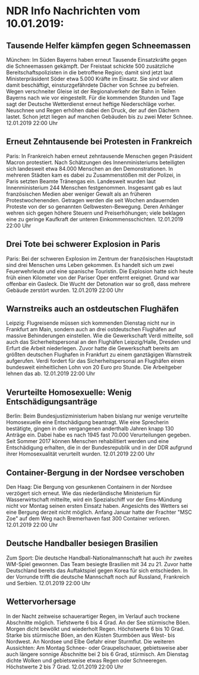 # NDR Info Nachrichten vom 10.01.2019:


## Tausende Helfer kämpfen gegen Schneemassen
München:	Im Süden Bayerns haben erneut Tausende Einsatzkräfte gegen die Schneemassen gekämpft. Der Freistaat schickte 500 zusätzliche Bereitschaftspolizisten in die betroffene Region; damit sind jetzt laut Ministerpräsident Söder etwa 5.000 Kräfte im Einsatz. Sie sind vor allem damit beschäftigt, einsturzgefährdete Dächer von Schnee zu befreien. Wegen verschneiter Gleise ist der Regionalverkehr der Bahn in Teilen Bayerns nach wie vor eingestellt. Für die kommenden Stunden und Tage sagt der Deutsche Wetterdienst erneut heftige Niederschläge vorher. Neuschnee und Regen erhöhen dabei den Druck, der auf den Dächern lastet. Schon jetzt liegen auf manchen Gebäuden bis zu zwei Meter Schnee. 12.01.2019 22:00 Uhr 

## Erneut Zehntausende bei Protesten in Frankreich
Paris: In Frankreich haben erneut zehntausende Menschen gegen Präsident Macron protestiert. Nach Schätzungen des Innenministeriums beteiligten sich landesweit etwa 84.000 Menschen an den Demonstrationen. In mehreren Städten kam es dabei zu Zusammenstößen mit der Polizei, in Paris setzten Beamte Tränengas ein. Landesweit wurden laut Innenministerium 244 Menschen festgenommen. Insgesamt gab es laut französischen Medien aber weniger Gewalt als an früheren Protestwochenenden. Getragen werden die seit Wochen andauernden Proteste von der so genannten Gelbwesten-Bewegung. Deren Anhänger wehren sich gegen höhere Steuern und Preiserhöhungen; viele beklagen eine zu geringe Kaufkraft der unteren Einkommensschichten. 12.01.2019 22:00 Uhr 

## Drei Tote bei schwerer Explosion in Paris
Paris: Bei der schweren Explosion im Zentrum der französischen Hauptstadt sind drei Menschen ums Leben gekommen. Es handelt sich um zwei Feuerwehrleute und eine spanische Touristin. Die Explosion hatte sich heute früh einen Kilometer von der Pariser Oper entfernt ereignet. Grund war offenbar ein Gasleck. Die Wucht der Detonation war so groß, dass mehrere Gebäude zerstört wurden. 12.01.2019 22:00 Uhr 

## Warnstreiks auch an ostdeutschen Flughäfen
Leipzig: Flugreisende müssen sich kommenden Dienstag nicht nur in Frankfurt am Main, sondern auch an drei ostdeutschen Flughäfen auf massive Behinderungen einstellen. Wie die Gewerkschaft Verdi mitteilte, soll auch das Sicherheitspersonal an den Flughäfen Leipzig/Halle, Dresden und Erfurt die Arbeit niederlegen. Zuvor hatte die Gewerkschaft bereits am größten deutschen Flughafen in Frankfurt zu einem ganztägigen Warnstreik aufgerufen. Verdi fordert für das Sicherheitspersonal an Flughäfen einen bundesweit einheitlichen Lohn von 20 Euro pro Stunde. Die Arbeitgeber lehnen das ab. 12.01.2019 22:00 Uhr 

## Verurteilte Homosexuelle: Wenig Entschädigungsanträge
Berlin: Beim Bundesjustizministerium haben bislang nur wenige verurteilte Homosexuelle eine Entschädigung beantragt. Wie eine Sprecherin bestätigte, gingen in den vergangenen anderthalb Jahren knapp 130 Anträge ein. Dabei habe es nach 1945 fast 70.000 Verurteilungen gegeben. Seit Sommer 2017 können Menschen rehabilitiert werden und eine Entschädigung erhalten, die in der Bundesrepublik und in der DDR aufgrund ihrer Homosexualität verurteilt wurden. 12.01.2019 22:00 Uhr 

## Container-Bergung in der Nordsee verschoben
Den Haag:	Die Bergung von gesunkenen Containern in der Nordsee verzögert sich erneut. Wie das niederländische Ministerium für Wasserwirtschaft mitteilte, wird ein Spezialschiff vor der Ems-Mündung nicht vor Montag seinen ersten Einsatz haben. Angesichts des Wetters sei eine Bergung derzeit nicht möglich. Anfang Januar hatte der Frachter "MSC Zoe" auf dem Weg nach Bremerhaven fast 300 Container verloren. 12.01.2019 22:00 Uhr 

## Deutsche Handballer besiegen Brasilien
Zum Sport:	Die deutsche Handball-Nationalmannschaft hat auch ihr zweites WM-Spiel gewonnen. Das Team besiegte Brasilien mit 34 zu 21. Zuvor hatte Deutschland bereits das Auftaktspiel gegen Korea für sich entschieden. In der Vorrunde trifft die deutsche Mannschaft noch auf Russland, Frankreich und Serbien. 12.01.2019 22:00 Uhr 

## Wettervorhersage
In der Nacht zeitweise schauerartiger Regen, im Verlauf auch trockene Abschnitte möglich. Tiefstwerte 6 bis 4 Grad. An der See stürmische Böen. Morgen dicht bewölkt und wiederholt Regen. Höchstwerte 6 bis 10 Grad. Starke bis stürmische Böen, an den Küsten Sturmböen aus West- bis Nordwest. An Nordsee und Elbe Gefahr einer Sturmflut. Die weiteren Aussichten: Am Montag Schnee- oder Graupelschauer, gebietsweise aber auch längere sonnige Abschnitte bei 2 bis 6 Grad, stürmisch. Am Dienstag dichte Wolken und gebietsweise etwas Regen oder Schneeregen. Höchstwerte 2 bis 7 Grad. 12.01.2019 22:00 Uhr 

